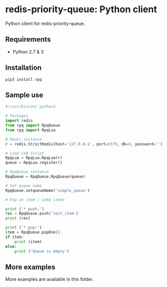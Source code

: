# redis-priority-queue: Python client

Python client for redis-priority-queue.

## Requirements

 - Python 2.7 & 3

## Installation

```
pip3 install rpq
```

## Sample use

```python
#!/usr/bin/env python3

# Packages
import redis
from rpq import RpqQueue
from rpq import RpqLua

# Redis instance
r = redis.StrictRedis(host='127.0.0.1', port=6379, db=0, password='')

# Load LUA Script
RpqLua = RpqLua.RpqLua(r)
queue = RpqLua.register()

# RpqQueue instance
RpqQueue = RpqQueue.RpqQueue(queue)

# Set queue name
RpqQueue.setqueueName('simple_queue')

# Pop an item / some items

print ('* push:')
res = RpqQueue.push('test_item')
print (res)

print ('* pop:')
item = RpqQueue.popOne()
if item:
    print (item)
else:
    print ('Queue is empty')
```

## More examples

More examples are available in this folder.
